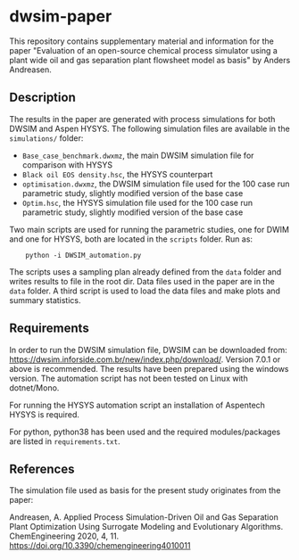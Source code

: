 # dwsim-paper
This repository contains supplementary material and information for the paper "Evaluation of an open-source chemical process simulator using a plant wide oil and gas separation plant flowsheet model as basis" by Anders Andreasen. 

## Description
The results in the paper are generated with process simulations for both DWSIM and Aspen HYSYS. The following simulation files are available in the `simulations/` folder:

* `Base_case_benchmark.dwxmz`, the main DWSIM simulation file for comparison with HYSYS
* `Black oil EOS density.hsc`, the HYSYS counterpart
* `optimisation.dwxmz`, the DWSIM simulation file used for the 100 case run parametric study, slightly modified version of the base case
* `Optim.hsc`, the HYSYS simulation file used for the 100 case run parametric study, slightly modified version of the base case

Two main scripts are used for running the parametric studies, one for DWIM and one for HYSYS, both are located in the `scripts` folder. Run as: 

```
    python -i DWSIM_automation.py
```

The scripts uses a sampling plan already defined from the `data` folder and writes results to file in the root dir. Data files used in the paper are in the `data` folder. A third script is used to load the data files and make plots and summary statistics. 

## Requirements
In order to run the DWSIM simulation file, DWSIM can be downloaded from: https://dwsim.inforside.com.br/new/index.php/download/. Version 7.0.1 or above is recommended. The results have been prepared using the windows version. The automation script has not been tested on Linux with dotnet/Mono. 

For running the HYSYS automation script an installation of Aspentech HYSYS is required. 

For python, python38 has been used and the required modules/packages are listed in `requirements.txt`.

## References 
The simulation file used as basis for the present study originates from the paper: 

Andreasen, A. Applied Process Simulation-Driven Oil and Gas Separation Plant Optimization Using Surrogate Modeling and Evolutionary Algorithms. ChemEngineering 2020, 4, 11. https://doi.org/10.3390/chemengineering4010011
